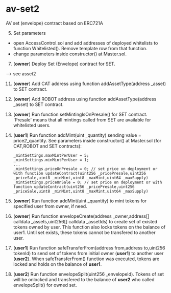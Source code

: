 # av-set2
AV set (envelope) contract based on ERC721A

5) Set parameters
- open AccessControl.sol and add addresses of deployed whitelists to function Whitelisted(). Remove template row from that function.
- change parameters inside constructor() at Master.sol.
7) (**owner**) Deploy Set (Envelope) contract for SET.

--> see asset2

11) (**owner**) Add CAT address using function addAssetType(address _asset) to SET contract.
12) (**owner**) Add ROBOT address using function addAssetType(address _asset) to SET contract.
13) (**owner**) Run function setMintingIsOnPresale() for SET contract. 'Presale' means that all mintings called from SET are available for whitelisted users.
14) (**user1**) Run function addMint(uint _quantity) sending value = price*2*_quantity. See parameters inside constructor() at Master.sol (for CAT,ROBOT and SET contracts):

        _mintSettings.maxMintPerUser = 5;
        _mintSettings.minMintPerUser = 1;
        ...
        _mintSettings.priceOnPresale = 0; // set price on deployment or with function updateContract(uint256 _pricePresale,uint256 _priceSale,uint8 _minMint,uint8 _maxMint,uint64 _maxSupply)
        _mintSettings.priceOnSale = 0; // set price on deployment or with function updateContract(uint256 _pricePresale,uint256 _priceSale,uint8 _minMint,uint8 _maxMint,uint64 _maxSupply)

15) (**owner**) Run function addMint(uint _quantity) to mint tokens for specified user from owner, if need.
16) (**owner**) Run function envelopeCreate(address _owner,address[] calldata _assets,uint256[] calldata _assetIds) to create set of existed tokens owned by user. This function also locks tokens on the balance of user1. Until set exists, these tokens cannot be transfered to another user.
17) (**user1**) Run function safeTransferFrom(address from,address to,uint256 tokenId) to send set of tokens from initial owner (**user1**) to another user (**user2**). When safeTransferFrom() function was executed, tokens are locked and holds on the balance of **user1**.
18) (**user2**) Run function envelopeSplit(uint256 _envelopeId). Tokens of set will be onlocked and transfered to the balance of **user2** who called envelopeSplit() for owned set.
